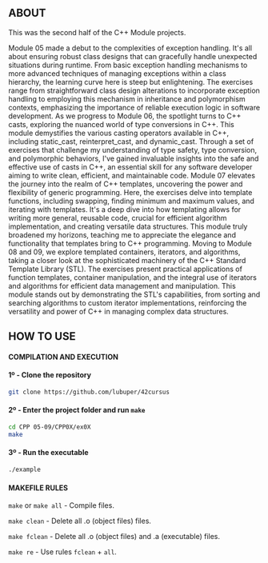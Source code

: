 ## ABOUT
This was the second half of the C++ Module projects.

Module 05 made a debut to the complexities of exception handling. It's all about ensuring robust class designs that can gracefully handle unexpected situations during runtime. From basic exception handling mechanisms to more advanced techniques of managing exceptions within a class hierarchy, the learning curve here is steep but enlightening. The exercises range from straightforward class design alterations to incorporate exception handling to employing this mechanism in inheritance and polymorphism contexts, emphasizing the importance of reliable execution logic in software development.
As we progress to Module 06, the spotlight turns to C++ casts, exploring the nuanced world of type conversions in C++. This module demystifies the various casting operators available in C++, including static_cast, reinterpret_cast, and dynamic_cast. Through a set of exercises that challenge my understanding of type safety, type conversion, and polymorphic behaviors, I've gained invaluable insights into the safe and effective use of casts in C++, an essential skill for any software developer aiming to write clean, efficient, and maintainable code.
Module 07 elevates the journey into the realm of C++ templates, uncovering the power and flexibility of generic programming. Here, the exercises delve into template functions, including swapping, finding minimum and maximum values, and iterating with templates. It's a deep dive into how templating allows for writing more general, reusable code, crucial for efficient algorithm implementation, and creating versatile data structures. This module truly broadened my horizons, teaching me to appreciate the elegance and functionality that templates bring to C++ programming.
Moving to Module 08 and 09, we explore templated containers, iterators, and algorithms, taking a closer look at the sophisticated machinery of the C++ Standard Template Library (STL). The exercises present practical applications of function templates, container manipulation, and the integral use of iterators and algorithms for efficient data management and manipulation. This module stands out by demonstrating the STL's capabilities, from sorting and searching algorithms to custom iterator implementations, reinforcing the versatility and power of C++ in managing complex data structures.

## HOW TO USE
#### COMPILATION AND EXECUTION
#### 1º - Clone the repository
```bash
git clone https://github.com/lubuper/42cursus
```

#### 2º - Enter the project folder and run `make`
```bash
cd CPP 05-09/CPP0X/ex0X
make
```

#### 3º - Run the executable
```bash
./example
```

#### MAKEFILE RULES

`make` or `make all` - Compile files.

`make clean` - Delete all .o (object files) files.

`make fclean` - Delete all .o (object files) and .a (executable) files.

`make re` - Use rules `fclean` + `all`.
